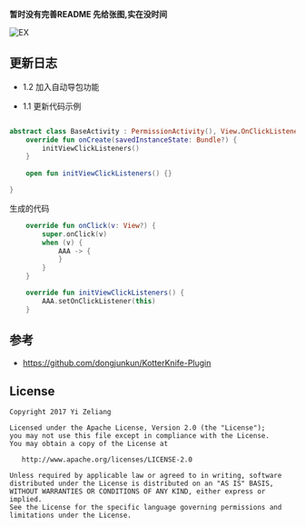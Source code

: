 **暂时没有完善README 先给张图,实在没时间**




![EX](https://i.loli.net/2017/12/24/5a3f92ca222d7.gif)

更新日志
-------

- 1.2 加入自动导包功能

- 1.1 更新代码示例

```kotlin

abstract class BaseActivity : PermissionActivity(), View.OnClickListener {
    override fun onCreate(savedInstanceState: Bundle?) {
        initViewClickListeners()
    }
    
    open fun initViewClickListeners() {}

}

```

生成的代码

```kotlin
    override fun onClick(v: View?) {
        super.onClick(v)
        when (v) {
            AAA -> {
            }
        }
    }

    override fun initViewClickListeners() {
        AAA.setOnClickListener(this)
    }

```




参考
----

- https://github.com/dongjunkun/KotterKnife-Plugin



License
-------
    Copyright 2017 Yi Zeliang

    Licensed under the Apache License, Version 2.0 (the "License");
    you may not use this file except in compliance with the License.
    You may obtain a copy of the License at

       http://www.apache.org/licenses/LICENSE-2.0

    Unless required by applicable law or agreed to in writing, software
    distributed under the License is distributed on an "AS IS" BASIS,
    WITHOUT WARRANTIES OR CONDITIONS OF ANY KIND, either express or implied.
    See the License for the specific language governing permissions and
    limitations under the License.
